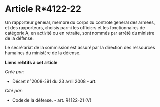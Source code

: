# Article R*4122-22

Un rapporteur général, membre du corps du contrôle général des armées, et des rapporteurs, choisis parmi les officiers et les
fonctionnaires de catégorie A, en activité ou en retraite, sont nommés par arrêté du ministre de la défense. 

Le secrétariat de la commission est assuré par la direction des ressources humaines du ministère de la défense.

**Liens relatifs à cet article**

_Créé par_:

  - Décret n°2008-391 du 23 avril 2008 - art.

_Cité par_:

  - Code de la défense. - art. R4122-21 (V)
